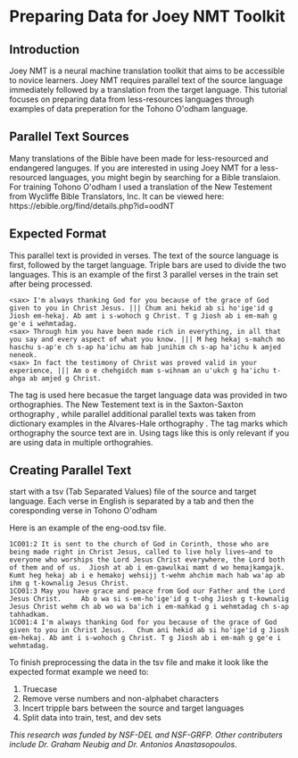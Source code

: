 <h1>Preparing Data for Joey NMT Toolkit</h1>

<h2>Introduction </h2>
  <p>Joey NMT is a neural machine translation toolkit that aims to be accessible to novice learners.
Joey NMT requires parallel text of the source language immediately followed by a translation from the target language. This tutorial focuses on preparing data from less-resources languages through examples of data preperation for the Tohono O'odham language. </p>

<h2> Parallel Text Sources </h2>  
  <p>Many translations of the Bible have been made for less-resourced and endangered languges. If you are interested in using Joey NMT for a less-resourced languages, you might begin by searching for a Bible translaion. For training Tohono O'odham I used a translation of the New Testement from Wycliffe Bible Translators, Inc. It can be viewed here: https://ebible.org/find/details.php?id=oodNT

<h2> Expected Format </h2>
   <p>This parallel text is provided in verses. The text of the source language is first, followed by the target language. Triple bars are used to divide the two languages. This is an example of the first 3 parallel verses in the train set after being processed. </p>
   
    <sax> I'm always thanking God for you because of the grace of God given to you in Christ Jesus. ||| Chum ani hekid ab si hoꞌigeꞌid g Jiosh em-hekaj. Ab amt i s-wohoch g Christ. T g Jiosh ab i em-mah g geꞌe i wehmtadag.
    <sax> Through him you have been made rich in everything, in all that you say and every aspect of what you know. ||| M heg hekaj s-mahch mo haschu s-apꞌe ch s-ap haꞌichu am hab junihim ch s-ap haꞌichu k amjed neneok.
    <sax> In fact the testimony of Christ was proved valid in your experience, ||| Am o e chehgidch mam s-wihnam an uꞌukch g haꞌichu t-ahga ab amjed g Christ.
  <p>The tag <sax> is used here becasue the target language data was provided in two orthographies. The New Testement text is in the Saxton-Saxton orthography <sax>, while parallel additional parallel texts was taken from dictionary examples in the Alvares-Hale orthography <ah>. The tag marks which orthography the source text are in. Using tags like this is only relevant if you are using data in multiple orthograhies. </p>
  
<h2> Creating Parallel Text </h2> 
  <p>start with a tsv (Tab Separated Values) file of the source and target language. Each verse in English is separated by a tab and then the coresponding verse in Tohono O'odham </p>
  <p>Here is an example of the eng-ood.tsv file. </p>
  
    1CO01:2	It is sent to the church of God in Corinth, those who are being made right in Christ Jesus, called to live holy lives—and to everyone who worships the Lord Jesus Christ everywhere, the Lord both of them and of us.  Jiosh at ab i em-gawulkai mamt d wo hemajkamgajk. Kumt heg hekaj ab i e hemakoj wehsijj t-wehm ahchim mach hab waꞌap ab ihm g t-kownalig Jesus Christ.
    1CO01:3	May you have grace and peace from God our Father and the Lord Jesus Christ.  	Ab o wa si s-em-hoꞌigeꞌid g t-ohg Jiosh g t-kownalig Jesus Christ wehm ch ab wo wa baꞌich i em-mahkad g i wehmtadag ch s-ap tahhadkam.
    1CO01:4	I'm always thanking God for you because of the grace of God given to you in Christ Jesus.  	Chum ani hekid ab si hoꞌigeꞌid g Jiosh em-hekaj. Ab amt i s-wohoch g Christ. T g Jiosh ab i em-mah g geꞌe i wehmtadag.
  <p>To finish preprocessing the data in the tsv file and make it look like the expected format example we need to: </p> 
<ol>
<li>Truecase </li>
<li>Remove verse numbers and non-alphabet characters </li>
<li>Incert tripple bars between the source and target languages </li>
<li>Split data into train, test, and dev sets </li>  
</ol>


<i>This research was funded by NSF-DEL and NSF-GRFP. Other contributers include Dr. Graham Neubig and Dr. Antonios Anastasopoulos. <i/>
